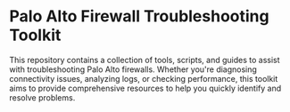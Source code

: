 # Palo Alto Firewall Troubleshooting Toolkit
 This repository contains a collection of tools, scripts, and guides to assist with troubleshooting Palo Alto firewalls. Whether you're diagnosing connectivity issues, analyzing logs, or checking performance, this toolkit aims to provide comprehensive resources to help you quickly identify and resolve problems.
